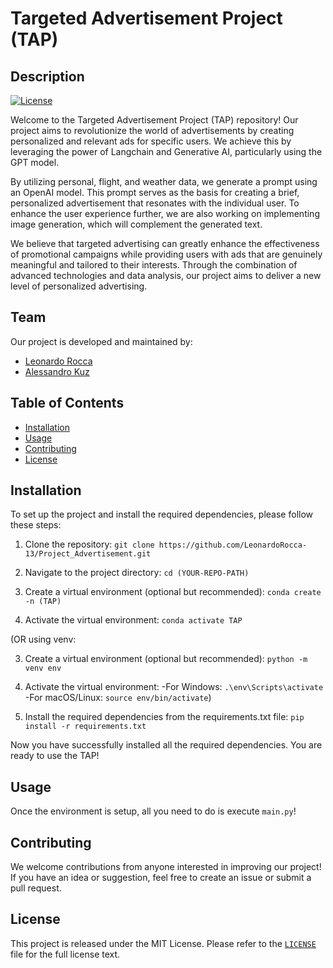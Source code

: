 # Targeted Advertisement Project (TAP)
## Description

[![License](https://img.shields.io/badge/License-MIT-blue.svg)](LICENSE)

Welcome to the Targeted Advertisement Project (TAP) repository! Our project aims to revolutionize the world of advertisements by creating personalized and relevant ads for specific users. We achieve this by leveraging the power of Langchain and Generative AI, particularly using the GPT model.

By utilizing personal, flight, and weather data, we generate a prompt using an OpenAI model. This prompt serves as the basis for creating a brief, personalized advertisement that resonates with the individual user. To enhance the user experience further, we are also working on implementing image generation, which will complement the generated text.

We believe that targeted advertising can greatly enhance the effectiveness of promotional campaigns while providing users with ads that are genuinely meaningful and tailored to their interests. Through the combination of advanced technologies and data analysis, our project aims to deliver a new level of personalized advertising.

## Team

Our project is developed and maintained by:

- [Leonardo Rocca](https://github.com/LeonardoRocca-13)
- [Alessandro Kuz](https://github.com/AlessandroKuz)

## Table of Contents

- [Installation](#installation)
- [Usage](#usage)
- [Contributing](#contributing)
- [License](#license)

## Installation

To set up the project and install the required dependencies, please follow these steps:

1. Clone the repository:
```git clone https://github.com/LeonardoRocca-13/Project_Advertisement.git```

2. Navigate to the project directory:
```cd (YOUR-REPO-PATH)```

3. Create a virtual environment (optional but recommended):
```conda create -n (TAP)```

4. Activate the virtual environment:
```conda activate TAP```

(OR using venv:

3. Create a virtual environment (optional but recommended):
```python -m venv env```

4. Activate the virtual environment:
-For Windows:
```.\env\Scripts\activate```
-For macOS/Linux:
```source env/bin/activate```)

5. Install the required dependencies from the requirements.txt file:
```pip install -r requirements.txt```

Now you have successfully installed all the required dependencies. You are ready to use the TAP!

## Usage

Once the environment is setup, all you need to do is execute ```main.py```!

## Contributing

We welcome contributions from anyone interested in improving our project! If you have an idea or suggestion, feel free to create an issue or submit a pull request.

## License

This project is released under the MIT License. Please refer to the [`LICENSE`](LICENSE) file for the full license text.
